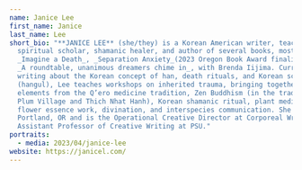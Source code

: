 ```yaml
---
name: Janice Lee
first_name: Janice
last_name: Lee
short_bio: "**JANICE LEE** (she/they) is a Korean American writer, teacher,
  spiritual scholar, shamanic healer, and author of several books, most recently
  _Imagine a Death_, _Separation Anxiety_(2023 Oregon Book Award finalist), and
  _A roundtable, unanimous dreamers chime in_, with Brenda Iijima. Currently
  writing about the Korean concept of han, death rituals, and Korean script
  (hangul), Lee teaches workshops on inherited trauma, bringing together
  elements from the Q’ero medicine tradition, Zen Buddhism (in the tradition of
  Plum Village and Thich Nhat Hanh), Korean shamanic ritual, plant medicine &
  flower essence work, divination, and interspecies communication. She lives in
  Portland, OR and is the Operational Creative Director at Corporeal Writing and
  Assistant Professor of Creative Writing at PSU."
portraits:
  - media: 2023/04/janice-lee
website: https://janicel.com/
---
```

